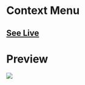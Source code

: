 # Context Menu

## [See Live](https://codepen.io/hicoders/pen/LYQQNrL)

# Preview

![](../.github/assets/contextmenu.png)
